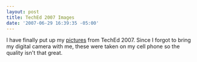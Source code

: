 ```yaml
---
layout: post
title: TechEd 2007 Images
date: '2007-06-29 16:39:35 -05:00'
---
```


I have finally put up my [pictures](http://geekswithblogs.net/sdorman/gallery/6186.aspx) from TechEd 2007. Since I forgot to bring my digital camera with me, these were taken on my cell phone so the quality isn't that great.
